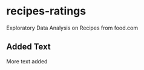 # recipes-ratings
Exploratory Data Analysis on Recipes from food.com

## Added Text
More text added

